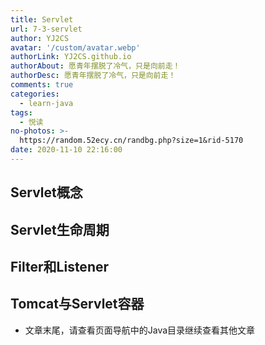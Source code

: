 ```yaml
---
title: Servlet
url: 7-3-servlet
author: YJ2CS
avatar: '/custom/avatar.webp'
authorLink: YJ2CS.github.io
authorAbout: 愿青年摆脱了冷气，只是向前走！
authorDesc: 愿青年摆脱了冷气，只是向前走！
comments: true
categories:
  - learn-java
tags:
  - 悦读
no-photos: >-
  https://random.52ecy.cn/randbg.php?size=1&rid-5170
date: 2020-11-10 22:16:00
---
```



## Servlet概念

## Servlet生命周期

## Filter和Listener

## Tomcat与Servlet容器

- 文章末尾，请查看页面导航中的Java目录继续查看其他文章


